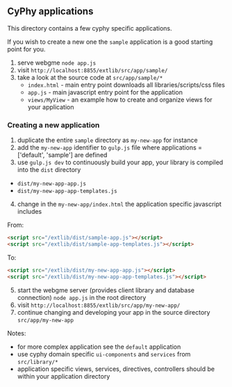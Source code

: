 ## CyPhy applications ##

This directory contains a few cyphy specific applications.

If you wish to create a new one the `sample` application is a good starting point for you.

1) serve webgme `node app.js`
2) visit `http://localhost:8855/extlib/src/app/sample/`
3) take a look at the source code at `src/app/sample/*`
    - `index.html` - main entry point downloads all libraries/scripts/css files
    - `app.js` - main javascript entry point for the application
    - `views/MyView` - an example how to create and organize views for your application

### Creating a new application ###

1) duplicate the entire `sample` directory as `my-new-app` for instance
2) add the `my-new-app` identifier to `gulp.js` file where applications = ['default', 'sample'] are defined
3) use `gulp.js dev` to continuously build your app, your library is compiled into the `dist` directory
- `dist/my-new-app-app.js`
- `dist/my-new-app-app-templates.js`
4) change in the `my-new-app/index.html` the application specific javascript includes

From:
```html
<script src="/extlib/dist/sample-app.js"></script>
<script src="/extlib/dist/sample-app-templates.js"></script>
```

To:
```html
<script src="/extlib/dist/my-new-app-app.js"></script>
<script src="/extlib/dist/my-new-app-app-templates.js"></script>
```

5) start the webgme server (provides client library and database connection) `node app.js` in the root directory
6) visit `http://localhost:8855/extlib/src/app/my-new-app/`
7) continue changing and developing your app in the source directory `src/app/my-new-app`

Notes:
- for more complex application see the `default` application
- use cyphy domain specific `ui-components` and `services` from `src/library/*`
- application specific views, services, directives, controllers should be within your application directory